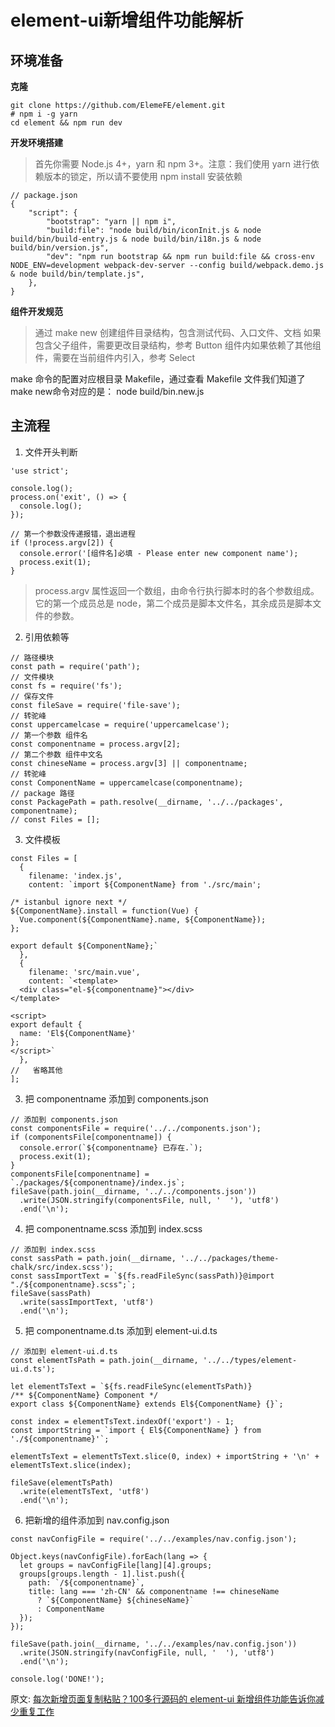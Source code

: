 # element-ui新增组件功能解析  
## 环境准备
**克隆**  
``` 
git clone https://github.com/ElemeFE/element.git
# npm i -g yarn
cd element && npm run dev
```
**开发环境搭建**  
> 首先你需要 Node.js 4+，yarn 和 npm 3+。注意：我们使用 yarn 进行依赖版本的锁定，所以请不要使用 npm install 安装依赖

``` 
// package.json
{
    "script": {
        "bootstrap": "yarn || npm i",
        "build:file": "node build/bin/iconInit.js & node build/bin/build-entry.js & node build/bin/i18n.js & node build/bin/version.js",
        "dev": "npm run bootstrap && npm run build:file && cross-env NODE_ENV=development webpack-dev-server --config build/webpack.demo.js & node build/bin/template.js",
    },
}
```
**组件开发规范**  
> 通过 make new 创建组件目录结构，包含测试代码、入口文件、文档 如果包含父子组件，需要更改目录结构，参考 Button 组件内如果依赖了其他组件，需要在当前组件内引入，参考 Select

make 命令的配置对应根目录 Makefile，通过查看 Makefile 文件我们知道了make new命令对应的是： node build/bin.new.js  

## 主流程  
1. 文件开头判断  

``` 
'use strict';

console.log();
process.on('exit', () => {
  console.log();
});

// 第一个参数没传递报错，退出进程
if (!process.argv[2]) {
  console.error('[组件名]必填 - Please enter new component name');
  process.exit(1);
}
```

> process.argv 属性返回一个数组，由命令行执行脚本时的各个参数组成。它的第一个成员总是 node，第二个成员是脚本文件名，其余成员是脚本文件的参数。

2. 引用依赖等  

``` 
// 路径模块
const path = require('path');
// 文件模块
const fs = require('fs');
// 保存文件
const fileSave = require('file-save');
// 转驼峰
const uppercamelcase = require('uppercamelcase');
// 第一个参数 组件名
const componentname = process.argv[2];
// 第二个参数 组件中文名
const chineseName = process.argv[3] || componentname;
// 转驼峰
const ComponentName = uppercamelcase(componentname);
// package 路径
const PackagePath = path.resolve(__dirname, '../../packages', componentname);
// const Files = [];
```

3. 文件模板  
``` 
const Files = [
  {
    filename: 'index.js',
    content: `import ${ComponentName} from './src/main';

/* istanbul ignore next */
${ComponentName}.install = function(Vue) {
  Vue.component(${ComponentName}.name, ${ComponentName});
};

export default ${ComponentName};`
  },
  {
    filename: 'src/main.vue',
    content: `<template>
  <div class="el-${componentname}"></div>
</template>

<script>
export default {
  name: 'El${ComponentName}'
};
</script>`
  },
//   省略其他
];
```
3. 把 componentname 添加到 components.json
``` 
// 添加到 components.json
const componentsFile = require('../../components.json');
if (componentsFile[componentname]) {
  console.error(`${componentname} 已存在.`);
  process.exit(1);
}
componentsFile[componentname] = `./packages/${componentname}/index.js`;
fileSave(path.join(__dirname, '../../components.json'))
  .write(JSON.stringify(componentsFile, null, '  '), 'utf8')
  .end('\n');

```
4.  把 componentname.scss 添加到 index.scss
``` 
// 添加到 index.scss
const sassPath = path.join(__dirname, '../../packages/theme-chalk/src/index.scss');
const sassImportText = `${fs.readFileSync(sassPath)}@import "./${componentname}.scss";`;
fileSave(sassPath)
  .write(sassImportText, 'utf8')
  .end('\n');
```
5. 把 componentname.d.ts 添加到 element-ui.d.ts
``` 
// 添加到 element-ui.d.ts
const elementTsPath = path.join(__dirname, '../../types/element-ui.d.ts');

let elementTsText = `${fs.readFileSync(elementTsPath)}
/** ${ComponentName} Component */
export class ${ComponentName} extends El${ComponentName} {}`;

const index = elementTsText.indexOf('export') - 1;
const importString = `import { El${ComponentName} } from './${componentname}'`;

elementTsText = elementTsText.slice(0, index) + importString + '\n' + elementTsText.slice(index);

fileSave(elementTsPath)
  .write(elementTsText, 'utf8')
  .end('\n');
```
6. 把新增的组件添加到 nav.config.json
``` 
const navConfigFile = require('../../examples/nav.config.json');

Object.keys(navConfigFile).forEach(lang => {
  let groups = navConfigFile[lang][4].groups;
  groups[groups.length - 1].list.push({
    path: `/${componentname}`,
    title: lang === 'zh-CN' && componentname !== chineseName
      ? `${ComponentName} ${chineseName}`
      : ComponentName
  });
});

fileSave(path.join(__dirname, '../../examples/nav.config.json'))
  .write(JSON.stringify(navConfigFile, null, '  '), 'utf8')
  .end('\n');
  
console.log('DONE!');
```

原文: 
[每次新增页面复制粘贴？100多行源码的 element-ui 新增组件功能告诉你减少重复工作](https://juejin.cn/post/7031331765482422280)
